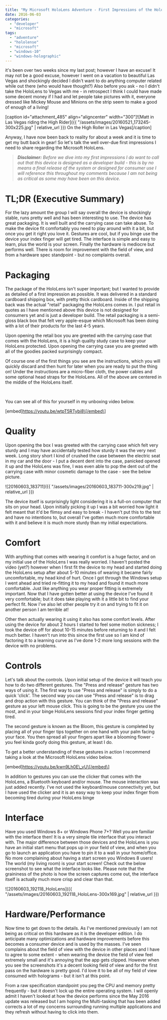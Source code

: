 ```yaml
---
title: "My Microsoft HoloLens Adventure - First Impressions of the HoloLens"
date: 2016-06-03
categories: 
  - "developer"
  - "microsoft"
tags: 
  - "adventure"
  - "hololense"
  - "microsoft"
  - "windows-10"
  - "windows-holographic"
---
```


it's been over two weeks since my last post; however I have an excuse! It may not be a good excuse, however I went on a vacation to beautiful Las Vegas and shockingly decided I didn't want to do anything computer related while out there (who would have thought?) Also before you ask - no I didn't take the HoloLens to Vegas with me - in retrospect I think I could have made some decent money if I had and let people take pictures with it, everyone dressed like Mickey Mouse and Minions on the strip seem to make a good of enough of a living!

\[caption id="attachment\_485" align="aligncenter" width="300"\]![Matt in Las Vegas riding the High Rider]({{ "/assets/images/20160521_173245-300x225.jpg" | relative_url }}) On the High Roller in Las Vegas\[/caption\]

Anyway, I have now been back to reality for about a week and it is time to get my butt back in gear! So let's talk the well over-due first impressions I need to share regarding the Microsoft HoloLens.

> _**Disclaimer:** Before we dive into my first impressions I do want to call out that this device is designed as a developer build - this is by no means a final release of the system or designed for consumer use I will reference this throughout my comments because I am not being as critical as some may have been on this device._

<!--more-->

# TL;DR (Executive Summary)

For the lazy amount the group I will say overall the device is shockingly stable, runs pretty well and has been interesting to use. The device has great packaging. It is well built and the carrying case can take abuse. To make the device fit comfortably you need to play around with it a bit, but once you get it right you love it. Gestures are cool, but if you binge use the device your index finger will get tired. The interface is simple and easy to learn, plus the world is your screen. Finally the hardware is mediocre but performs well. There is room for improvement with the field of view, and from a hardware spec standpoint - but no complaints overall.

# Packaging

The package of the HoloLens isn't super important; but I wanted to provide as detailed of a first impression as possible. It was delivered in a standard cardboard shipping box, with pretty thick cardboard. Inside of the shipping back was the actual "retail" packaging the HoloLens comes in. I put retail in quotes as I have mentioned above this device is not designed for consumers yet and is just a developer build. The retail packaging is a semi-gloss black box that felt very apple-esque which Microsoft has been doing with a lot of their products for the last 4-5 years.

Upon opening the retail box you are greeted with the carrying case that comes with the HoloLens, it is a high quality study case to keep your HoloLens protected. Upon opening the carrying case you are greeted with all of the goodies packed surprisingly compact.

Of course one of the first things you see are the instructions, which you will quickly discard and then hunt for later when you are ready to put the thing on! Under the instructions are a micro-fiber cloth, the power cables and some optional head straps for the HoloLens. All of the above are centered in the middle of the HoloLens itself.

 

You can see all of this for yourself in my unboxing video below.

\[embed\]https://youtu.be/wtpT5RTybi8\[/embed\]

# Quality

Upon opening the box I was greeted with the carrying case which felt very sturdy and I may have accidentally tested how sturdy it was the very next week. Long story short I kind of crushed the case between the electric seat in my car and the door - I put a decent dent into the case, panicked opened it up and the HoloLens was fine, I was even able to pop the dent out of the carrying case with minor cosmetic damage to the case - see the below picture.

![20160603_183711]({{ "/assets/images/20160603_183711-300x219.jpg" | relative_url }})

The device itself is surprisingly light considering it is a full-on computer that sits on your head. Upon initially picking it up I was a bit worried how light it felt meant that it'd be flimsy and easy to break - I haven't put this to the test and have no intentions to, but overall I've gotten much more comfortable with it and believe it is much more sturdy than my initial expectations.

# Comfort

With anything that comes with wearing it comfort is a huge factor, and on my initial use of the HoloLens I was really worried. I haven't posted the video (yet?) however when I first fit the device to my head and started doing the HoloLens setup after about 5-10 minutes of wearing it became fairly uncomfortable, my head kind of hurt. Once I got through the Windows setup I went ahead and tried re-fitting it to my head and found it much more comfortable. Just like anything you wear proper fitting is extremely important. Now that I have gotten better at using the device I've found it very comfortable; but it does take playing with it a little bit to find your perfect fit. Now I've also let other people try it on and trying to fit it on another person I am terrible at!

Other then actually wearing it using it also has some comfort levels. After using the device for about 2 hours I started to feel some motion sickness; I took the device off for about 10-15 minutes before returning to it and I felt much better. I haven't run into this since the first use so I am kind of factoring it to a learning curve as I've done 1-2 more long sessions with the device with no problems.

# Controls

Let's talk about the controls. Upon initial setup of the device it will teach you how to do two different gestures. The "Press and release" gesture has two ways of using it. The first way to use "Press and release" is simply to do a quick 'click'. The second way you can use "Press and release" is to drag and drop action with this gesture. You can think of the "Press and release" gesture as your left mouse click. This is going to be the gesture you use the most, and in your binge HoloLens sessions find your index finger getting tired.

The second gesture is known as the Bloom, this gesture is completed by placing all of your finger tips together on one hand with your palm facing your face. You then spread all your fingers apart like a blooming flower - you feel kinda goofy doing this gesture, at least I do.

To get a better understanding of these gestures in action I recommend taking a look at the Microsoft HoloLens video below.

\[embed\]https://youtu.be/kwn9Lh0E\_vU\[/embed\]

In addition to gestures you can use the clicker that comes with the HoloLens, a Bluetooth keyboard and/or mouse. The mouse interaction was just added recently. I've not used the keyboard/mouse connectivity yet, but I have used the clicker and it is an easy way to keep your index finger from becoming tired during your HoloLens binge

# Interface

Have you used Windows 8+ or Windows Phone 7+? Well you are familiar with the interface then! It is a very simple tile interface that you interact with. The major difference between those devices and the HoloLens is you have an initial start menu that pops up in your field of view, and when you go to launch an application you have to pin it to a wall in your home/office. No more complaining about having a start screen you Windows 8 users! The world (my living room) is your start screen! Check out the below screenshot to see what the interface looks like. Please note that the graininess of the photo is how the screen captures come out, the interface itself is actually much more crisp and clear than that.

![20160603_192118_HoloLens]({{ "/assets/images/20160603_192118_HoloLens-300x169.jpg" | relative_url }})

# Hardware/Performance

Now time to get down to the details. As I've mentioned previously I am not being as critical on this hardware as it is the developer edition. I do anticipate many optimizations and hardware improvements before this becomes a consumer device and is used by the masses. I've seen complains about the field of view with the device in other places and I have to agree to some extent - when wearing the device the field of view feel extremely small and it's annoying that the app gets clipped. However when you see the screenshots it's a decent looking field of view and for the first pass on the hardware is pretty good. I'd love it to be all of my field of view consumed with holograms - but it isn't at this point.

From a raw specification standpoint you peg the CPU and memory pretty frequently - but it doesn't lock up the entire operating system. I will openly admit I haven't looked at how the device performs since the May 2016 update was released but I am hoping the Multi-tasking that has been added corrects a lot of my concerns surrounding running multiple applications and they refresh without having to click into them.
